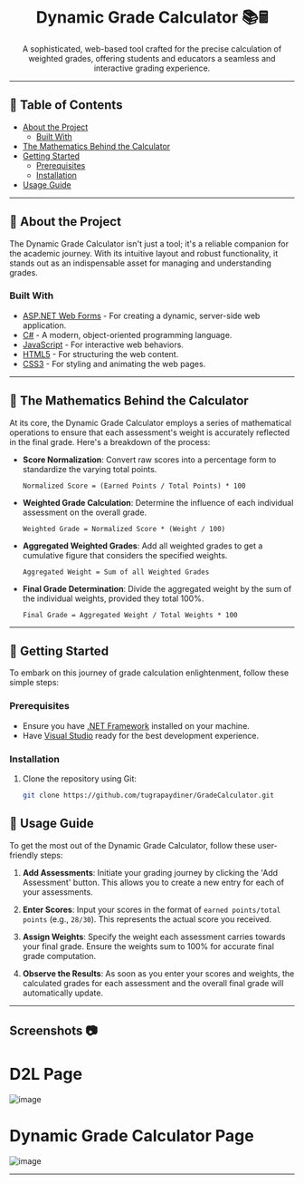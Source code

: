 <div align="center">
  
# Dynamic Grade Calculator 📚🖩

A sophisticated, web-based tool crafted for the precise calculation of weighted grades, offering students and educators a seamless and interactive grading experience.

</div>

---

## 📖 Table of Contents

- [About the Project](#about-the-project)
  - [Built With](#built-with)
- [The Mathematics Behind the Calculator](#the-mathematics-behind-the-calculator)
- [Getting Started](#getting-started)
  - [Prerequisites](#prerequisites)
  - [Installation](#installation)
- [Usage Guide](#usage-guide)

---

## 🌟 About the Project

The Dynamic Grade Calculator isn't just a tool; it's a reliable companion for the academic journey. With its intuitive layout and robust functionality, it stands out as an indispensable asset for managing and understanding grades.

### Built With

- [ASP.NET Web Forms](https://dotnet.microsoft.com/apps/aspnet/web-forms) - For creating a dynamic, server-side web application.
- [C#](https://docs.microsoft.com/en-us/dotnet/csharp/) - A modern, object-oriented programming language.
- [JavaScript](https://developer.mozilla.org/en-US/docs/Web/JavaScript) - For interactive web behaviors.
- [HTML5](https://developer.mozilla.org/en-US/docs/Web/Guide/HTML/HTML5) - For structuring the web content.
- [CSS3](https://developer.mozilla.org/en-US/docs/Web/CSS) - For styling and animating the web pages.

---

## 🧮 The Mathematics Behind the Calculator

At its core, the Dynamic Grade Calculator employs a series of mathematical operations to ensure that each assessment's weight is accurately reflected in the final grade. Here's a breakdown of the process:

- **Score Normalization**: Convert raw scores into a percentage form to standardize the varying total points.
  
  `Normalized Score = (Earned Points / Total Points) * 100`

- **Weighted Grade Calculation**: Determine the influence of each individual assessment on the overall grade.
  
  `Weighted Grade = Normalized Score * (Weight / 100)`

- **Aggregated Weighted Grades**: Add all weighted grades to get a cumulative figure that considers the specified weights.
  
  `Aggregated Weight = Sum of all Weighted Grades`

- **Final Grade Determination**: Divide the aggregated weight by the sum of the individual weights, provided they total 100%.
  
  `Final Grade = Aggregated Weight / Total Weights * 100`

---

## 🚦 Getting Started

To embark on this journey of grade calculation enlightenment, follow these simple steps:

### Prerequisites

- Ensure you have [.NET Framework](https://dotnet.microsoft.com/download/dotnet-framework) installed on your machine.
- Have [Visual Studio](https://visualstudio.microsoft.com/) ready for the best development experience.

### Installation

1. Clone the repository using Git:
   ```sh
   git clone https://github.com/tugrapaydiner/GradeCalculator.git

## 📐 Usage Guide

To get the most out of the Dynamic Grade Calculator, follow these user-friendly steps:

1. **Add Assessments**: Initiate your grading journey by clicking the 'Add Assessment' button. This allows you to create a new entry for each of your assessments.
   
2. **Enter Scores**: Input your scores in the format of `earned points/total points` (e.g., `28/30`). This represents the actual score you received.

3. **Assign Weights**: Specify the weight each assessment carries towards your final grade. Ensure the weights sum to 100% for accurate final grade computation.

4. **Observe the Results**: As soon as you enter your scores and weights, the calculated grades for each assessment and the overall final grade will automatically update.

---
## Screenshots :camera:

# D2L Page

![image](https://github.com/tugrapaydiner/GradeCalculator/assets/106766396/6d545c55-5df2-431d-85e5-99fc515e03ad)

# Dynamic Grade Calculator Page

![image](https://github.com/tugrapaydiner/GradeCalculator/assets/106766396/95424c27-4c44-4820-b358-52467405b877)

---

